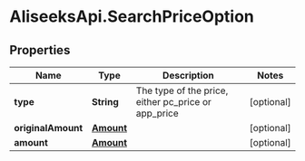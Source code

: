 # AliseeksApi.SearchPriceOption

## Properties
Name | Type | Description | Notes
------------ | ------------- | ------------- | -------------
**type** | **String** | The type of the price, either pc_price or app_price  | [optional] 
**originalAmount** | [**Amount**](Amount.md) |  | [optional] 
**amount** | [**Amount**](Amount.md) |  | [optional] 


